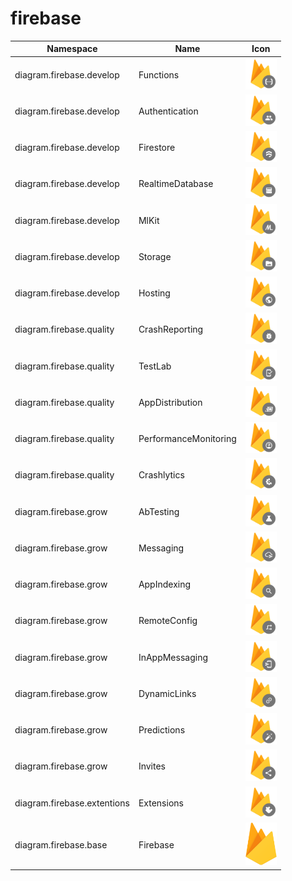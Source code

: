 # firebase

Namespace | Name | Icon
--|--|--
diagram.firebase.develop|Functions|<img src="../resources/firebase/develop/functions.png" width="50px" />
diagram.firebase.develop|Authentication|<img src="../resources/firebase/develop/authentication.png" width="50px" />
diagram.firebase.develop|Firestore|<img src="../resources/firebase/develop/firestore.png" width="50px" />
diagram.firebase.develop|RealtimeDatabase|<img src="../resources/firebase/develop/realtime-database.png" width="50px" />
diagram.firebase.develop|MlKit|<img src="../resources/firebase/develop/ml-kit.png" width="50px" />
diagram.firebase.develop|Storage|<img src="../resources/firebase/develop/storage.png" width="50px" />
diagram.firebase.develop|Hosting|<img src="../resources/firebase/develop/hosting.png" width="50px" />
diagram.firebase.quality|CrashReporting|<img src="../resources/firebase/quality/crash-reporting.png" width="50px" />
diagram.firebase.quality|TestLab|<img src="../resources/firebase/quality/test-lab.png" width="50px" />
diagram.firebase.quality|AppDistribution|<img src="../resources/firebase/quality/app-distribution.png" width="50px" />
diagram.firebase.quality|PerformanceMonitoring|<img src="../resources/firebase/quality/performance-monitoring.png" width="50px" />
diagram.firebase.quality|Crashlytics|<img src="../resources/firebase/quality/crashlytics.png" width="50px" />
diagram.firebase.grow|AbTesting|<img src="../resources/firebase/grow/ab-testing.png" width="50px" />
diagram.firebase.grow|Messaging|<img src="../resources/firebase/grow/messaging.png" width="50px" />
diagram.firebase.grow|AppIndexing|<img src="../resources/firebase/grow/app-indexing.png" width="50px" />
diagram.firebase.grow|RemoteConfig|<img src="../resources/firebase/grow/remote-config.png" width="50px" />
diagram.firebase.grow|InAppMessaging|<img src="../resources/firebase/grow/in-app-messaging.png" width="50px" />
diagram.firebase.grow|DynamicLinks|<img src="../resources/firebase/grow/dynamic-links.png" width="50px" />
diagram.firebase.grow|Predictions|<img src="../resources/firebase/grow/predictions.png" width="50px" />
diagram.firebase.grow|Invites|<img src="../resources/firebase/grow/invites.png" width="50px" />
diagram.firebase.extentions|Extensions|<img src="../resources/firebase/extentions/extensions.png" width="50px" />
diagram.firebase.base|Firebase|<img src="../resources/firebase/base/firebase.png" width="50px" />
